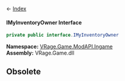 ← [Index](Api-Index)

#### IMyInventoryOwner Interface

```csharp
private public interface.IMyInventoryOwner
```

**Namespace:** [VRage.Game.ModAPI.Ingame](VRage.Game.ModAPI.Ingame)  
**Assembly:** VRage.Game.dll

## Obsolete


